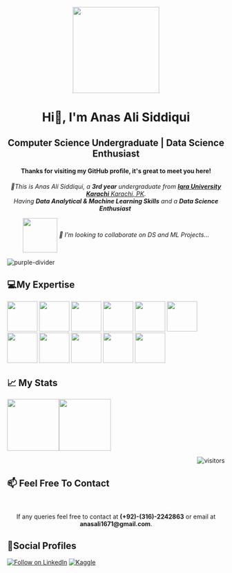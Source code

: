 <p align="center">
  <img src="https://github.com/thompsonemerson/thompsonemerson/raw/master/cover-thompson.png" height="200"/>
</p>
<h1 align="center"> Hi👋, I'm Anas Ali Siddiqui</h1>
<h2 align="center">Computer Science Undergraduate | Data Science Enthusiast</h2>
<h4 align="center"> Thanks for visiting my GitHub profile, it's great to meet you here!</h4>

<p align="center">
  <em>
     👀This is Anas Ali Siddiqui, a <b>3rd year</b> undergraduate from <a href="https://iqra.edu.pk/"> <b>Iqra University Karachi</b> Karachi, PK</a>. <br>
     Having <b>Data Analytical & Machine Learning Skills</b> and a <b>Data Science Enthusiast</b>&nbsp;<br>
  </em> 
</p>


<p align="center">
  <em>
    <img align='center' src="https://media.giphy.com/media/M9gbBd9nbDrOTu1Mqx/giphy.gif" width="80">
    🎯  I’m looking to collaborate on DS and ML Projects...
  </em> 
  <br>
</p>

<!---
anasali1671/anasali1671 is a ✨ special ✨ repository because its `README.md` (this file) appears on your GitHub profile.
You can click the Preview link to take a look at your changes.
--->
![purple-divider](https://user-images.githubusercontent.com/7065401/52071927-c1cd7100-2562-11e9-908a-dde91ba14e59.png)

<h2 align="left">💻My Expertise</h2>
<p align="centre">
<code><img height="70" src="https://www.vectorlogo.zone/logos/python/python-horizontal.svg"></code>
<code><img height="70" src="https://www.vectorlogo.zone/logos/jupyter/jupyter-ar21.svg"></code>
<code><img height="70" src="https://www.vectorlogo.zone/logos/tensorflow/tensorflow-icon.svg"></code>
<code><img height="70" src="https://www.vectorlogo.zone/logos/opencv/opencv-ar21.svg"></code>
<code><img height="70" src="https://www.vectorlogo.zone/logos/google_cloud/google_cloud-ar21.svg"></code>
<code><img height="70" src="https://www.vectorlogo.zone/logos/numpy/numpy-ar21.svg"></code>
<code><img height="70" src="https://github.com/valohai/ml-logos/blob/master/pandas.svg"></code>
<code><img height="70" src="https://www.vectorlogo.zone/logos/visualstudio_code/visualstudio_code-ar21.svg"></code>
<code><img height="70" src="https://img.icons8.com/ios/50/000000/ms-excel.png"></code>
<code><img height="70" src="https://img.icons8.com/color/48/000000/microsoft-sql-server.png"></code>
<code><img height="70" src="https://www.vectorlogo.zone/logos/pytorch/pytorch-ar21.svg"></code>
</p>

<h2 align="left">📈 My Stats</h2>

<a href="#"><img height="120px" src="https://github-readme-stats.vercel.app/api?username=anasali1671&hide_title=true&hide_border=true&show_icons=true&include_all_commits=true&count_private=true&line_height=21&text_color=000&icon_color=000&bg_color=0,ea6161,ffc64d,fffc4d,52fa5a&theme=graywhite" /><!-- wi*quL3fcV --><img height="120px" src="https://github-readme-stats.vercel.app/api/top-langs/?username=anasali1671&hide=html&hide_title=true&hide_border=true&layout=compact&langs_count=7&exclude_repo=comp426,Redventures-Movie-Quotes&text_color=000&icon_color=fff&bg_color=0,52fa5a,4dfcff,c64dff&theme=graywhite" /></a>

<div align="right">
<img src="https://visitor-badge.laobi.icu/badge?page_id=anasali1671.anasali1671" alt="visitors">
</div>



<h2 align="left">📫 Feel Free To Contact</h2>
<br>
<p align="center">
  If any queries feel free to contact at <b>(+92)-(316)-2242863</b> or email at <b>anasali1671@gmail.com</b>.
</p>

<h2 align="left">🤝Social Profiles</h2>

<p align="left">
  <a href="https://www.linkedin.com/in/anasali1671/"><img title="Follow on LinkedIn" src="https://img.shields.io/badge/LinkedIn-0077B5?style=for-the-badge&logo=linkedin&logoColor=white"/></a>
  <a href="https://www.kaggle.com/anasali1671"><img title="Kaggle" src="https://img.shields.io/badge/Kaggle-20BEFF?style=for-the-badge&logo=kaggle&logoColor=fff"/></a>  
</p>

